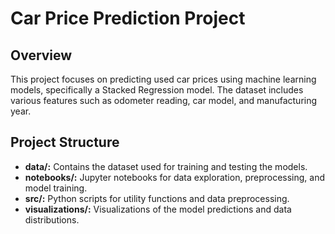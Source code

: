# Car Price Prediction Project

## Overview

This project focuses on predicting used car prices using machine learning models, specifically a Stacked Regression model. The dataset includes various features such as odometer reading, car model, and manufacturing year.

## Project Structure

- **data/:** Contains the dataset used for training and testing the models.
- **notebooks/:** Jupyter notebooks for data exploration, preprocessing, and model training.
- **src/:** Python scripts for utility functions and data preprocessing.
- **visualizations/:** Visualizations of the model predictions and data distributions.
